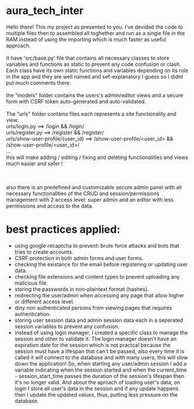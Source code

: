 # aura_tech_inter
Hello there! This my project as presented to you. I've devided the code to multiple files then to assembled all toghether and run as a single file in the RAM instead of using the importing which is much faster as useful approach.
<br>
<br>
It have 'src/base.py' file that contains all necessary classes to store variables and functions as static to prevent any code confusion or clash. Each class have its own static functions and variables depending on its role in the app and they are well named and sef-explanatory I guess so I didnt put much comments there.
<br>
<br>
the "models" folder contains the users's admin/editor views and a secure form with CSRF token auto-generated and auto-validated.
<br>
<br>
The "urls" folder contains files each represents a site functionality and view:
<br>urls/login.py ==> /login && /login/
<br>urls/register.py ==> /register && /register/
<br>urls/show-user-profile/{user_id} ==> /show-user-profile/<user_id> && /show-user-profile/<user_id>/
<br>...
<br>this will make adding / editing / fixing and deleting functionalities and views much easier and safer !

<br>
<br>
also there is an predefined and customizable secure admin panel with all necessary functionalities of the CRUD and session/permissions management with 2 access level: super admin and an editor with less permissions and access to the data.

# best practices applied:

<ul>
  <li>using google recaptcha to prevent: brute force attacks and bots that tries to create accounts.</li>
  <li>CSRF protection in both admin forms and user forms.</li>
  <li>checking the existance for the email before registering or updating user data.</li>
  <li>checking file extensions and content types to prevent uploading any malicious file.</li>
  <li>storing the passwords in non-plaintext format (hashes).</li>
  <li>redirecting the user/admin when accessing any page that allow higher or different access level.</li>
  <li>diny non authenticated persons from viewing pages that requires authentication.</li>
  <li>storing user session data and admin session data each in a seperated session variables to prevent any confusion.</li>
  <li>instead of using login manager, I created a specific class to manage the session and other to validate it. The login manager doesn't have an expiration date for the session which is not practcal because the session must have a lifespan that can't be passed, also every time it is called it will connect to the database and with many users, this will slow down the application! So, when starting any user/admin session I add a variable indicating when the session started and when the current_time - session_start_time passes the duration of the session's lifespan then it's no longer valid. And about the aproach of loading user's data, on login I store all user's data in the session and if any update happens then I update the updated values, thus, putting less pressure on the database.</li>
</ul>
